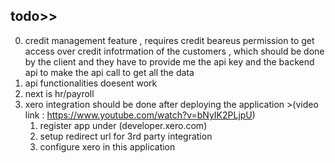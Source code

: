 


## todo>>

0. credit management feature , requires credit beareus permission to get access over credit infotrmation of the customers , which should be done by the client and they have to provide me the api key and the backend api to make the api call to get all the data
1. api functionalities doesent work
2. next is hr/payroll
3. xero integration should be done after deploying the application >(video link : https://www.youtube.com/watch?v=bNyIK2PLjpU)
    1. register app under (developer.xero.com)
    2. setup redirect url for 3rd party integration
    3. configure xero in this application


